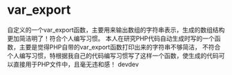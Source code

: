 # var_export
自定义的一个var_export函数，主要用来输出数组的字符串表示，生成的数组结构更加简洁明了！符合个人编写习惯。
本人在研究PHP代码自动生成时写的一个函数，主要是觉得PHP自带的var_export函数打印出来的字符串不够简洁，
不符合个人编写习惯，特根据我自己的代码编写习惯写了这样一个函数，使生成的代码可以直接用于PHP文件中，且毫无违和感！
devdev